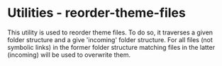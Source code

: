 # Utilities - reorder-theme-files

This utility is used to reorder theme files. To do so, it traverses a given folder structure and a give 'incoming' folder structure.
For all files (not symbolic links) in the former folder structure matching files in the latter (incoming) will be used to overwrite them.